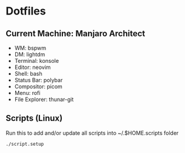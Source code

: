 # Dotfiles

## Current Machine: Manjaro Architect
 - WM: bspwm
 - DM: lightdm
 - Terminal: konsole
 - Editor: neovim
 - Shell: bash
 - Status Bar: polybar
 - Compositor: picom
 - Menu: rofi
 - File Explorer: thunar-git
 
## Scripts (Linux)
Run this to add and/or update all scripts into ~/.$HOME.scripts folder
```
./script.setup
```
